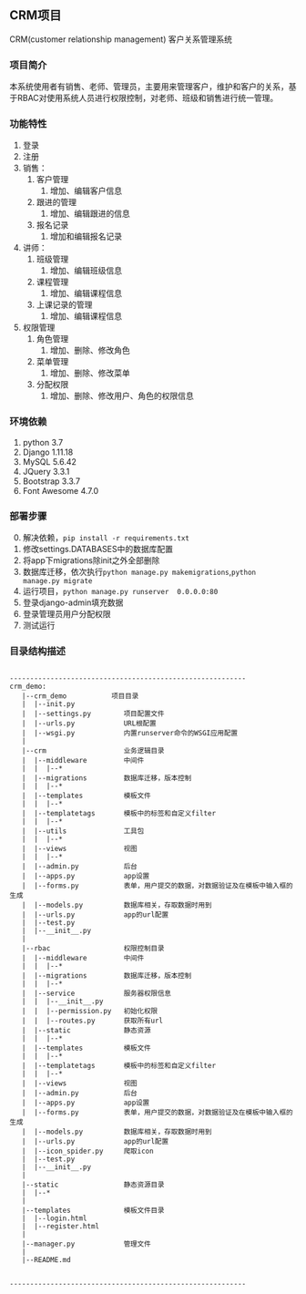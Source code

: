 
## CRM项目
CRM(customer relationship management)   客户关系管理系统
### 项目简介
本系统使用者有销售、老师、管理员，主要用来管理客户，维护和客户的关系，基于RBAC对使用系统人员进行权限控制，对老师、班级和销售进行统一管理。
### 功能特性
1. 登录
2. 注册
3. 销售：
    1. 客户管理
        1. 增加、编辑客户信息
    2. 跟进的管理
        1. 增加、编辑跟进的信息
    3. 报名记录
        1. 增加和编辑报名记录
4. 讲师：
    1. 班级管理
        1. 增加、编辑班级信息
    2. 课程管理
        1. 增加、编辑课程信息
    3. 上课记录的管理
        1. 增加、编辑课程信息
5. 权限管理
    1. 角色管理
        1. 增加、删除、修改角色
    2. 菜单管理
        1. 增加、删除、修改菜单
    3. 分配权限
        1. 增加、删除、修改用户、角色的权限信息


### 环境依赖
1. python 3.7
1. Django 1.11.18
1. MySQL 5.6.42
1. JQuery 3.3.1
1. Bootstrap 3.3.7
1. Font Awesome 4.7.0

### 部署步骤
0. 解决依赖，`pip install -r requirements.txt`
1. 修改settings.DATABASES中的数据库配置
2. 将app下migrations除init之外全部删除
3. 数据库迁移，依次执行`python manage.py makemigrations`,`python manage.py migrate`
4. 运行项目，`python manage.py runserver  0.0.0.0:80`
5. 登录django-admin填充数据
6. 登录管理员用户分配权限
7. 测试运行

### 目录结构描述
```text

----------------------------------------------------------
crm_demo:
   |--crm_demo           项目目录             
   |  |--init.py     
   |  |--settings.py        项目配置文件     
   |  |--urls.py            URL根配置     
   |  |--wsgi.py            内置runserver命令的WSGI应用配置     
   |     
   |--crm                   业务逻辑目录                 
   |  |--middleware         中间件
   |  |  |--*
   |  |--migrations         数据库迁移，版本控制         
   |  |  |--*
   |  |--templates          模板文件
   |  |  |--*
   |  |--templatetags       模板中的标签和自定义filter
   |  |  |--*   
   |  |--utils              工具包
   |  |  |--*
   |  |--views              视图
   |  |  |--*
   |  |--admin.py           后台         
   |  |--apps.py            app设置
   |  |--forms.py           表单，用户提交的数据，对数据验证及在模板中输入框的生成
   |  |--models.py          数据库相关，存取数据时用到
   |  |--urls.py            app的url配置
   |  |--test.py            
   |  |--__init__.py
   | 
   |--rbac                  权限控制目录                 
   |  |--middleware         中间件
   |  |  |--*
   |  |--migrations         数据库迁移，版本控制         
   |  |  |--*
   |  |--service            服务器权限信息
   |  |  |--__init__.py     
   |  |  |--permission.py   初始化权限
   |  |  |--routes.py       获取所有url
   |  |--static             静态资源
   |  |  |--*
   |  |--templates          模板文件
   |  |  |--*
   |  |--templatetags       模板中的标签和自定义filter
   |  |  |--*   
   |  |--views              视图
   |  |--admin.py           后台         
   |  |--apps.py            app设置
   |  |--forms.py           表单，用户提交的数据，对数据验证及在模板中输入框的生成
   |  |--models.py          数据库相关，存取数据时用到
   |  |--urls.py            app的url配置
   |  |--icon_spider.py     爬取icon
   |  |--test.py            
   |  |--__init__.py
   | 
   |--static                静态资源目录    
   |  |--* 
   |
   |--templates             模板文件目录                 
   |  |--login.html
   |  |--register.html
   |
   |--manager.py            管理文件
   |
   |--README.md                 

   
----------------------------------------------------------

```
